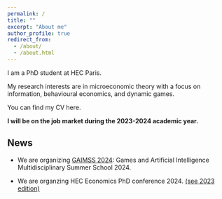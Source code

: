 ```yaml
---
permalink: /
title: ""
excerpt: "About me"
author_profile: true
redirect_from: 
  - /about/
  - /about.html
---
```



I am a PhD student at HEC Paris.

My research interests are in microeconomic theory with a focus on  information, behavioural economics, and dynamic games.

You can find my CV here. 

**I will be on the job market during the 2023-2024 academic year.**


## News

 - We are organizing [GAIMSS 2024](https://www.gaimss24.org/): Games and Artificial Intelligence Multidisciplinary Summer School 2024.

 - We are organzing HEC Economics PhD conference 2024. [(see 2023 edition)](https://sites.google.com/view/hecon/home)



